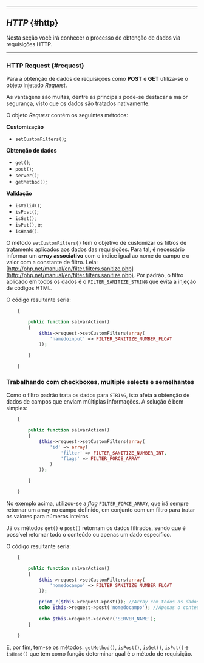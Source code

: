 ----

## *HTTP* {#http}

Nesta seção você irá conhecer o processo de obtenção de dados via requisições HTTP.

----

### HTTP Request {#request}

Para a obtenção de dados de requisições como **POST** e **GET** utiliza-se o objeto injetado *Request*.


As vantagens são muitas, dentre as principais pode-se destacar a maior segurança, visto que os dados são tratados nativamente.


O objeto *Request* contém os seguintes métodos:

**Customização**
+ `setCustomFilters()`;

**Obtenção de dados**
+ `get()`;
+ `post()`;
+ `server()`;
+ `getMethod()`;
 
**Validação**
+ `isValid()`;
+ `isPost()`;
+ `isGet()`;
+ `isPut()`, e;
+ `isHead()`.

O método `setCustomFilters()` tem o objetivo de customizar os filtros de tratamento aplicados aos dados das requisições. Para tal, é necessário informar um ***array* associativo** com o índice igual ao nome do campo e o valor com a constante de filtro. Leia: [http://php.net/manual/en/filter.filters.sanitize.php](http://php.net/manual/en/filter.filters.sanitize.php). Por padrão, o filtro aplicado em todos os dados é o `FILTER_SANITIZE_STRING` que evita a injeção de códigos HTML.


O código resultante seria:
```php    class ProdutosController extends \HXPHP\System\Controller
    {

        public function salvarAction()
        {
            $this->request->setCustomFilters(array(
                'namedoinput' => FILTER_SANITIZE_NUMBER_FLOAT
            ));

        }

    }
```

### Trabalhando com checkboxes, multiple selects e semelhantes

Como o filtro padrão trata os dados para `STRING`, isto afeta a obtenção de dados de campos que enviam múltiplas informações. A solução é bem simples:

```php    class ProdutosController extends \HXPHP\System\Controller
    {

        public function salvarAction()
        {
            $this->request->setCustomFilters(array(
                'id' => array(
                    'filter' => FILTER_SANITIZE_NUMBER_INT,
                    'flags' => FILTER_FORCE_ARRAY
                )
            ));

        }

    }
```

No exemplo acima, utilizou-se a *flag* `FILTER_FORCE_ARRAY`, que irá sempre retornar um array no campo definido, em conjunto com um filtro para tratar os valores para números inteiros.

Já os métodos `get()` e `post()` retornam os dados filtrados, sendo que é possível retornar todo o conteúdo ou apenas um dado específico.


O código resultante seria:
```php    class ProdutosController extends \HXPHP\System\Controller
    {

        public function salvarAction()
        {
            $this->request->setCustomFilters(array(
                'nomedocampo' => FILTER_SANITIZE_NUMBER_FLOAT
            ));

            print_r($this->request->post()); //Array com todos os dados enviados via POST
            echo $this->request->post('nomedocampo'); //Apenas o conteúdo do campo valor
            
            echo $this->request->server('SERVER_NAME');
        }

    }

```


E, por fim, tem-se os métodos: `getMethod()`, `isPost()`, `isGet()`, `isPut()` e `isHead()` que tem como função determinar qual é o método de requisição.
